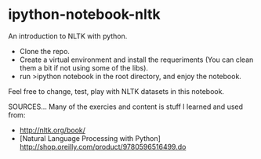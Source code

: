 ipython-notebook-nltk
=====================

An introduction to NLTK with python.


- Clone the repo. 
- Create a virtual environment and install the requeriments (You can clean them a bit if not using some of the libs). 
- run >ipython notebook in the root directory, and enjoy the notebook. 


Feel free to change, test, play with NLTK datasets in this notebook.

SOURCES...
Many of the exercies and content is stuff I learned and used from: 
- http://nltk.org/book/
- [Natural Language Processing with Python] http://shop.oreilly.com/product/9780596516499.do
